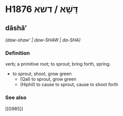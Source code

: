 # H1876 דָּשָׁא / דשא

## dâshâʼ

_(daw-shaw' | daw-SHAW | da-SHA)_

### Definition

verb; a primitive root; to sprout; bring forth, spring.

- to sprout, shoot, grow green
    - (Qal) to sprout, grow green
    - (Hiphil) to cause to sprout, cause to shoot forth
### See also

[[G985]]


